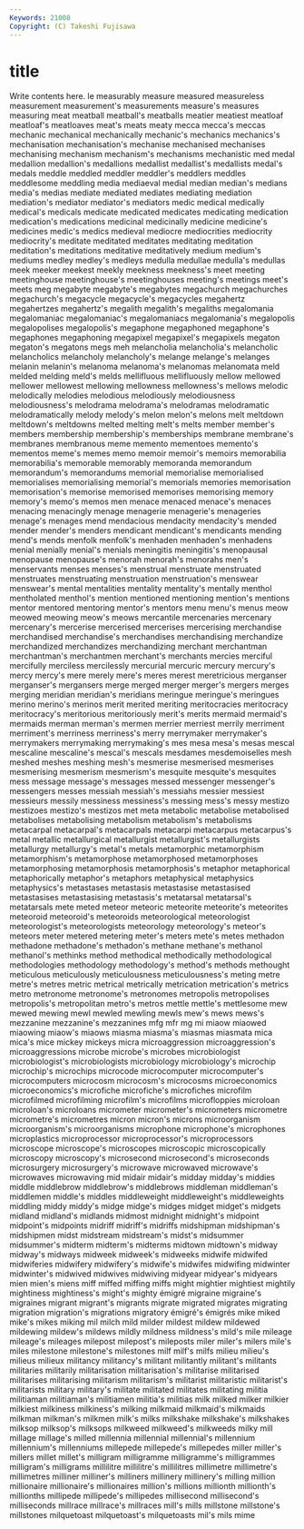 ```yaml
---
Keywords: 21008 
Copyright: (C) Takeshi Fujisawa
---
```


# title

Write contents here.
le measurably measure
measured measureless measurement measurement's measurements measure's measures measuring meat meatball
meatball's meatballs meatier meatiest meatloaf meatloaf's meatloaves meat's meats meaty
mecca mecca's meccas mechanic mechanical mechanically mechanic's mechanics mechanics's mechanisation
mechanisation's mechanise mechanised mechanises mechanising mechanism mechanism's mechanisms mechanistic med
medal medallion medallion's medallions medallist medallist's medallists medal's medals meddle
meddled meddler meddler's meddlers meddles meddlesome meddling media mediaeval medial
median median's medians media's medias mediate mediated mediates mediating mediation
mediation's mediator mediator's mediators medic medical medically medical's medicals medicate
medicated medicates medicating medication medication's medications medicinal medicinally medicine medicine's
medicines medic's medics medieval mediocre mediocrities mediocrity mediocrity's meditate meditated
meditates meditating meditation meditation's meditations meditative meditatively medium medium's mediums
medley medley's medleys medulla medullae medulla's medullas meek meeker meekest
meekly meekness meekness's meet meeting meetinghouse meetinghouse's meetinghouses meeting's meetings
meet's meets meg megabyte megabyte's megabytes megachurch megachurches megachurch's megacycle
megacycle's megacycles megahertz megahertzes megahertz's megalith megalith's megaliths megalomania megalomaniac
megalomaniac's megalomaniacs megalomania's megalopolis megalopolises megalopolis's megaphone megaphoned megaphone's megaphones
megaphoning megapixel megapixel's megapixels megaton megaton's megatons megs meh melancholia
melancholia's melancholic melancholics melancholy melancholy's melange melange's melanges melanin melanin's
melanoma melanoma's melanomas melanomata meld melded melding meld's melds mellifluous
mellifluously mellow mellowed mellower mellowest mellowing mellowness mellowness's mellows melodic
melodically melodies melodious melodiously melodiousness melodiousness's melodrama melodrama's melodramas melodramatic
melodramatically melody melody's melon melon's melons melt meltdown meltdown's meltdowns
melted melting melt's melts member member's members membership membership's memberships
membrane membrane's membranes membranous meme memento mementoes memento's mementos meme's
memes memo memoir memoir's memoirs memorabilia memorabilia's memorable memorably memoranda
memorandum memorandum's memorandums memorial memorialise memorialised memorialises memorialising memorial's memorials
memories memorisation memorisation's memorise memorised memorises memorising memory memory's memo's
memos men menace menaced menace's menaces menacing menacingly menage menagerie
menagerie's menageries menage's menages mend mendacious mendacity mendacity's mended mender
mender's menders mendicant mendicant's mendicants mending mend's mends menfolk menfolk's
menhaden menhaden's menhadens menial menially menial's menials meningitis meningitis's menopausal
menopause menopause's menorah menorah's menorahs men's menservants menses menses's menstrual
menstruate menstruated menstruates menstruating menstruation menstruation's menswear menswear's mental mentalities
mentality mentality's mentally menthol mentholated menthol's mention mentioned mentioning mention's
mentions mentor mentored mentoring mentor's mentors menu menu's menus meow
meowed meowing meow's meows mercantile mercenaries mercenary mercenary's mercerise mercerised
mercerises mercerising merchandise merchandised merchandise's merchandises merchandising merchandize merchandized merchandizes
merchandizing merchant merchantman merchantman's merchantmen merchant's merchants mercies merciful mercifully
merciless mercilessly mercurial mercuric mercury mercury's mercy mercy's mere merely
mere's meres merest meretricious merganser merganser's mergansers merge merged merger
merger's mergers merges merging meridian meridian's meridians meringue meringue's meringues
merino merino's merinos merit merited meriting meritocracies meritocracy meritocracy's meritorious
meritoriously merit's merits mermaid mermaid's mermaids merman merman's mermen merrier
merriest merrily merriment merriment's merriness merriness's merry merrymaker merrymaker's merrymakers
merrymaking merrymaking's mes mesa mesa's mesas mescal mescaline mescaline's mescal's
mescals mesdames mesdemoiselles mesh meshed meshes meshing mesh's mesmerise mesmerised
mesmerises mesmerising mesmerism mesmerism's mesquite mesquite's mesquites mess message message's
messages messed messenger messenger's messengers messes messiah messiah's messiahs messier
messiest messieurs messily messiness messiness's messing mess's messy mestizo mestizoes
mestizo's mestizos met meta metabolic metabolise metabolised metabolises metabolising metabolism
metabolism's metabolisms metacarpal metacarpal's metacarpals metacarpi metacarpus metacarpus's metal metallic
metallurgical metallurgist metallurgist's metallurgists metallurgy metallurgy's metal's metals metamorphic metamorphism
metamorphism's metamorphose metamorphosed metamorphoses metamorphosing metamorphosis metamorphosis's metaphor metaphorical metaphorically
metaphor's metaphors metaphysical metaphysics metaphysics's metastases metastasis metastasise metastasised metastasises
metastasising metastasis's metatarsal metatarsal's metatarsals mete meted meteor meteoric meteorite
meteorite's meteorites meteoroid meteoroid's meteoroids meteorological meteorologist meteorologist's meteorologists meteorology
meteorology's meteor's meteors meter metered metering meter's meters mete's metes
methadon methadone methadone's methadon's methane methane's methanol methanol's methinks method
methodical methodically methodological methodologies methodology methodology's method's methods methought meticulous
meticulously meticulousness meticulousness's meting metre metre's metres metric metrical metrically
metrication metrication's metrics metro metronome metronome's metronomes metropolis metropolises metropolis's
metropolitan metro's metros mettle mettle's mettlesome mew mewed mewing mewl
mewled mewling mewls mew's mews mews's mezzanine mezzanine's mezzanines mfg
mfr mg mi miaow miaowed miaowing miaow's miaows miasma miasma's
miasmas miasmata mica mica's mice mickey mickeys micra microaggression microaggression's
microaggressions microbe microbe's microbes microbiologist microbiologist's microbiologists microbiology microbiology's microchip
microchip's microchips microcode microcomputer microcomputer's microcomputers microcosm microcosm's microcosms microeconomics
microeconomics's microfiche microfiche's microfiches microfilm microfilmed microfilming microfilm's microfilms microfloppies
microloan microloan's microloans micrometer micrometer's micrometers micrometre micrometre's micrometres micron
micron's microns microorganism microorganism's microorganisms microphone microphone's microphones microplastics microprocessor
microprocessor's microprocessors microscope microscope's microscopes microscopic microscopically microscopy microscopy's microsecond
microsecond's microseconds microsurgery microsurgery's microwave microwaved microwave's microwaves microwaving mid
midair midair's midday midday's middies middle middlebrow middlebrow's middlebrows middleman
middleman's middlemen middle's middles middleweight middleweight's middleweights middling middy middy's
midge midge's midges midget midget's midgets midland midland's midlands midmost
midnight midnight's midpoint midpoint's midpoints midriff midriff's midriffs midshipman midshipman's
midshipmen midst midstream midstream's midst's midsummer midsummer's midterm midterm's midterms
midtown midtown's midway midway's midways midweek midweek's midweeks midwife midwifed
midwiferies midwifery midwifery's midwife's midwifes midwifing midwinter midwinter's midwived midwives
midwiving midyear midyear's midyears mien mien's miens miff miffed miffing
miffs might mightier mightiest mightily mightiness mightiness's might's mighty émigré
migraine migraine's migraines migrant migrant's migrants migrate migrated migrates migrating
migration migration's migrations migratory émigré's émigrés mike miked mike's mikes
miking mil milch mild milder mildest mildew mildewed mildewing mildew's
mildews mildly mildness mildness's mild's mile mileage mileage's mileages milepost
milepost's mileposts miler miler's milers mile's miles milestone milestone's milestones
milf milf's milfs milieu milieu's milieus milieux militancy militancy's militant
militantly militant's militants militaries militarily militarisation militarisation's militarise militarised militarises
militarising militarism militarism's militarist militaristic militarist's militarists military military's militate
militated militates militating militia militiaman militiaman's militiamen militia's militias milk
milked milker milkier milkiest milkiness milkiness's milking milkmaid milkmaid's milkmaids
milkman milkman's milkmen milk's milks milkshake milkshake's milkshakes milksop milksop's
milksops milkweed milkweed's milkweeds milky mill millage millage's milled millennia
millennial millennial's millennium millennium's millenniums millepede millepede's millepedes miller miller's
millers millet millet's milligram milligramme milligramme's milligrammes milligram's milligrams millilitre
millilitre's millilitres millimetre millimetre's millimetres milliner milliner's milliners millinery millinery's
milling million millionaire millionaire's millionaires million's millions millionth millionth's millionths
millipede millipede's millipedes millisecond millisecond's milliseconds millrace millrace's millraces mill's
mills millstone millstone's millstones milquetoast milquetoast's milquetoasts mil's mils mime
